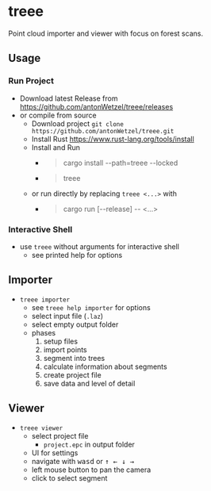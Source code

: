 # treee

Point cloud importer and viewer with focus on forest scans.

## Usage

### Run Project

- Download latest Release from <https://github.com/antonWetzel/treee/releases>
- or compile from source
	- Download project `git clone https://github.com/antonWetzel/treee.git`
	- Install Rust <https://www.rust-lang.org/tools/install>
	- Install and Run 
		- > cargo install --path=treee --locked
		- > treee
	- or run directly by replacing `treee <...>` with
		- > cargo run [--release] -- <...>

### Interactive Shell

- use `treee` without arguments for interactive shell
	- see printed help for options

## Importer

- `treee importer`
	- see `treee help importer` for options
	- select input file (`.laz`)
	- select empty output folder
	- phases
		1. setup files
		1. import points
		1. segment into trees
		1. calculate information about segments
		1. create project file
		1. save data and level of detail

## Viewer

- `treee viewer`
	- select project file
		- `project.epc` in output folder
	- UI for settings
	- navigate with <kbd>wasd</kbd> or <kbd>↑ ← ↓ →</kbd>
	- left mouse button to pan the camera
	- click to select segment
